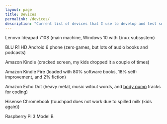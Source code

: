 ```yaml
---
layout: page
title: Devices
permalink: /devices/
description: "Current list of devices that I use to develop and test software.  And for personal and professional enrichment."
---
```

Lenovo Ideapad 710S (main machine, Windows 10 with Linux subsystem)

BLU R1 HD Android 6 phone (zero games, but lots of audio books and podcasts)

Amazon Kindle (cracked screen, my kids dropped it a couple of times)

Amazon Kindle Fire (loaded with 80% software books, 18% self-improvement, and 2% fiction)

Amazon Echo Dot (heavy metal, music witout words, and [body pump](https://www.lesmills.com/workouts/fitness-classes/bodypump/) tracks for coding)

Hisense Chromebook (touchpad does not work due to spilled milk (kids again))

Raspberry Pi 3 Model B
